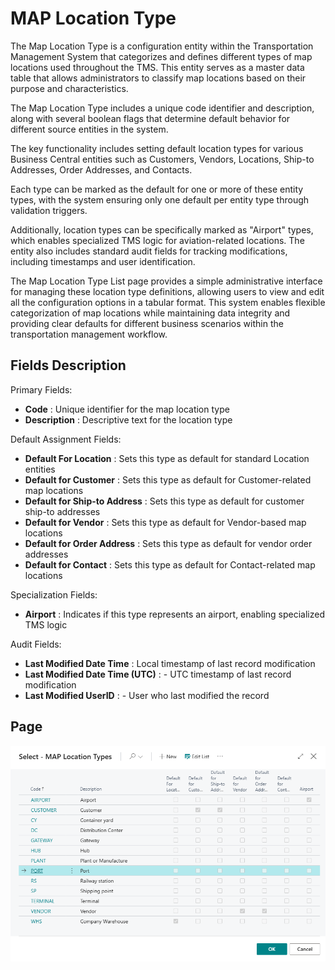# MAP Location Type

The Map Location Type is a configuration entity within the Transportation Management System that categorizes and defines different types of map locations used throughout the TMS. This entity serves as a master data table that allows administrators to classify map locations based on their purpose and characteristics.

The Map Location Type includes a unique code identifier and description, along with several boolean flags that determine default behavior for different source entities in the system.

The key functionality includes setting default location types for various Business Central entities such as Customers, Vendors, Locations, Ship-to Addresses, Order Addresses, and Contacts.

Each type can be marked as the default for one or more of these entity types, with the system ensuring only one default per entity type through validation triggers.

Additionally, location types can be specifically marked as "Airport" types, which enables specialized TMS logic for aviation-related locations. The entity also includes standard audit fields for tracking modifications, including timestamps and user identification.

The Map Location Type List page provides a simple administrative interface for managing these location type definitions, allowing users to view and edit all the configuration options in a tabular format. This system enables flexible categorization of map locations while maintaining data integrity and providing clear defaults for different business scenarios within the transportation management workflow.

## Fields Description

Primary Fields:

- **Code** : Unique identifier for the map location type
- **Description** : Descriptive text for the location type

Default Assignment Fields:

- **Default For Location** : Sets this type as default for standard Location entities
- **Default for Customer** : Sets this type as default for Customer-related map locations
- **Default for Ship-to Address** : Sets this type as default for customer ship-to addresses
- **Default for Vendor** :  Sets this type as default for Vendor-based map locations
- **Default for Order Address** : Sets this type as default for vendor order addresses
- **Default for Contact** : Sets this type as default for Contact-related map locations

Specialization Fields:

- **Airport** : Indicates if this type represents an airport, enabling specialized TMS logic

Audit Fields:

- **Last Modified Date Time** : Local timestamp of last record modification
- **Last Modified Date Time (UTC)** : - UTC timestamp of last record modification
- **Last Modified UserID** : - User who last modified the record

## Page

![Setup Image](resources/maplocationtype/pics/maplocationtype.png)
